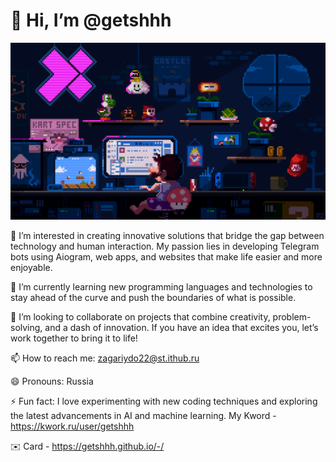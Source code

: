 # 👋 Hi, I’m @getshhh

![Description of GIF](./assets/mygif.gif)

👀 I’m interested in creating innovative solutions that bridge the gap between technology and human interaction. My passion lies in developing Telegram bots using Aiogram, web apps, and websites that make life easier and more enjoyable.

🌱 I’m currently learning new programming languages and technologies to stay ahead of the curve and push the boundaries of what is possible.

💞️ I’m looking to collaborate on projects that combine creativity, problem-solving, and a dash of innovation. If you have an idea that excites you, let’s work together to bring it to life!

📫 How to reach me: 
zagariydo22@st.ithub.ru

😄 Pronouns: Russia

⚡ Fun fact: I love experimenting with new coding techniques and exploring the latest advancements in AI and machine learning. My Kword - https://kwork.ru/user/getshhh

✉️ Card - https://getshhh.github.io/-/
